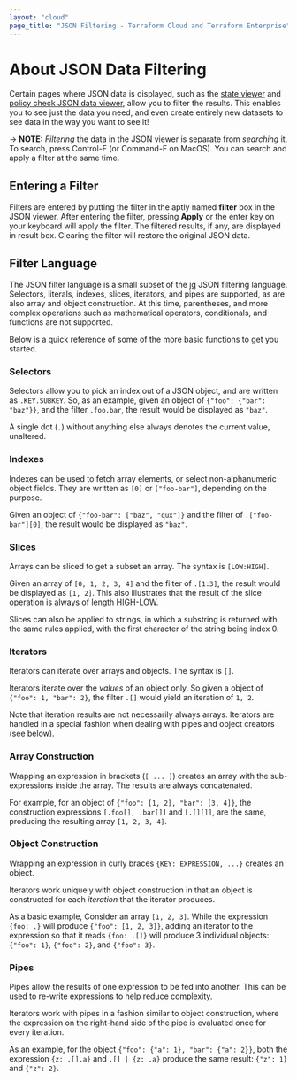 ```yaml
---
layout: "cloud"
page_title: "JSON Filtering - Terraform Cloud and Terraform Enterprise"
---
```


# About JSON Data Filtering

Certain pages where JSON data is displayed, such as the [state
viewer](/docs/cloud/workspaces/state.html) and [policy check JSON data
viewer](/docs/cloud/sentinel/json.html), allow you to filter the results. This
enables you to see just the data you need, and even create entirely new datasets
to see data in the way you want to see it!

-> **NOTE:** _Filtering_ the data in the JSON viewer is separate from
_searching_ it. To search, press Control-F (or Command-F on MacOS). You can
search and apply a filter at the same time.

## Entering a Filter

Filters are entered by putting the filter in the aptly named **filter** box in
the JSON viewer. After entering the filter, pressing **Apply** or the enter key
on your keyboard will apply the filter. The filtered results, if any, are
displayed in result box. Clearing the filter will restore the original JSON
data.

## Filter Language

The JSON filter language is a small subset of the
[jq](https://stedolan.github.io/jq/) JSON filtering language. Selectors,
literals, indexes, slices, iterators, and pipes are supported, as are also array
and object construction. At this time, parentheses, and more complex operations
such as mathematical operators, conditionals, and functions are not supported.

Below is a quick reference of some of the more basic functions to get you
started.

### Selectors

Selectors allow you to pick an index out of a JSON object, and are written as
`.KEY.SUBKEY`. So, as an example, given an object of
`{"foo": {"bar": "baz"}}`, and the filter `.foo.bar`, the result would be
displayed as `"baz"`.

A single dot (`.`) without anything else always denotes the current value,
unaltered.

### Indexes

Indexes can be used to fetch array elements, or select non-alphanumeric object
fields. They are written as `[0]` or `["foo-bar"]`, depending on the purpose.

Given an object of `{"foo-bar": ["baz", "qux"]}` and the filter of
`.["foo-bar"][0]`, the result would be displayed as `"baz"`.

### Slices

Arrays can be sliced to get a subset an array. The syntax is `[LOW:HIGH]`.

Given an array of `[0, 1, 2, 3, 4]` and the filter of
`.[1:3]`, the result would be displayed as `[1, 2]`. This also illustrates that
the result of the slice operation is always of length HIGH-LOW.

Slices can also be applied to strings, in which a substring is returned with the
same rules applied, with the first character of the string being index 0.

### Iterators

Iterators can iterate over arrays and objects. The syntax is `[]`.

Iterators iterate over the _values_ of an object only. So given a object of
`{"foo": 1, "bar": 2}`, the filter `.[]` would yield an iteration of `1, 2`.

Note that iteration results are not necessarily always arrays. Iterators are
handled in a special fashion when dealing with pipes and object creators (see
below).

### Array Construction

Wrapping an expression in brackets (`[ ... ]`) creates an array with the
sub-expressions inside the array. The results are always concatenated.

For example, for an object of `{"foo": [1, 2], "bar": [3, 4]}`, the construction
expressions `[.foo[], .bar[]]` and `[.[][]]`, are the same, producing the
resulting array `[1, 2, 3, 4]`.

### Object Construction

Wrapping an expression in curly braces `{KEY: EXPRESSION, ...}` creates an
object.

Iterators work uniquely with object construction in that an object is
constructed for each _iteration_ that the iterator produces.

As a basic example, Consider an array `[1, 2, 3]`. While the expression
`{foo: .}` will produce `{"foo": [1, 2, 3]}`, adding an iterator to the
expression so that it reads `{foo: .[]}` will produce 3 individual objects:
`{"foo": 1}`, `{"foo": 2}`, and `{"foo": 3}`.

### Pipes

Pipes allow the results of one expression to be fed into another. This can be
used to re-write expressions to help reduce complexity.

Iterators work with pipes in a fashion similar to object construction, where the
expression on the right-hand side of the pipe is evaluated once for every
iteration. 

As an example, for the object `{"foo": {"a": 1}, "bar": {"a": 2}}`, both the
expression `{z: .[].a}` and `.[] | {z: .a}` produce the same result: `{"z": 1}`
and `{"z": 2}`.
